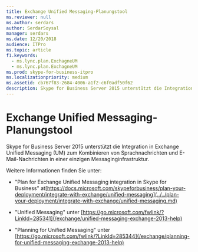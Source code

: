 ```yaml
---
title: Exchange Unified Messaging-Planungstool
ms.reviewer: null
ms.author: serdars
author: SerdarSoysal
manager: serdars
ms.date: 12/20/2018
audience: ITPro
ms.topic: article
f1.keywords:
  - ms.lync.plan.ExchagneUM
  - ms.lync.plan.ExchagneUM
ms.prod: skype-for-business-itpro
ms.localizationpriority: medium
ms.assetid: cb767f83-2684-4006-a1f2-c6f0adf50f62
description: Skype for Business Server 2015 unterstützt die Integration in Exchange Unified Messaging zum Kombinieren von Sprachnachrichten und E-Mail-Nachrichten in einer einzigen Infrastruktur.
---
```


# <a name="exchange-unified-messaging-planning-tool"></a>Exchange Unified Messaging-Planungstool

Skype for Business Server 2015 unterstützt die Integration in Exchange Unified Messaging (UM) zum Kombinieren von Sprachnachrichten und E-Mail-Nachrichten in einer einzigen Messaginginfrastruktur.

Weitere Informationen finden Sie unter:
  
- "Plan for Exchange Unified Messaging integration in Skype for Business" at[https://docs.microsoft.com/skypeforbusiness/plan-your-deployment/integrate-with-exchange/unified-messaging](../../plan-your-deployment/integrate-with-exchange/unified-messaging.md)
    
- "Unified Messaging" unter [https://go.microsoft.com/fwlink/?LinkId=285341](/exchange/unified-messaging-exchange-2013-help)
    
- "Planning for Unified Messaging" unter [https://go.microsoft.com/fwlink/?LinkId=285344](/exchange/planning-for-unified-messaging-exchange-2013-help)